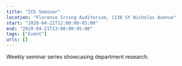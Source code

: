```yaml
---
title: "ICG Seminar"
location: "Florence Irving Auditorium, 1130 St Nicholas Avenue"
start: "2020-04-21T12:00:00-05:00"
end: "2020-04-21T13:00:00-05:00"
tags: ["Event"]
urls: []
---
```


Weekly seminar series showcasing department research.

<!-- endexcerpt -->
